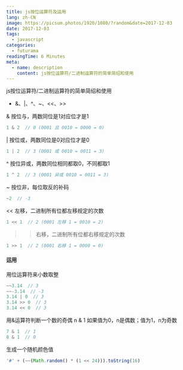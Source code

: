```yaml
---
title: js按位运算符及运用
lang: zh-CN
image: https://picsum.photos/1920/1080/?random&date=2017-12-03
date: 2017-12-03
tags:
  - javascript
categories:
  - futurama
readingTime: 6 Minutes
meta:
  - name: description
    content: js按位运算符/二进制运算符的简单简绍和使用
--- 
```


js按位运算符/二进制运算符的简单简绍和使用
-  &、|、^、~、<<、>>

<!-- more -->

& 按位与，两数同位是1对应位才是1
``` js
1 & 2  // 0 (0001 且 0010 = 0000 = 0)
```

| 按位或，两数同位是0对应位才是0
``` js
1 | 2  // 3 (0001 或 0010 = 0011 = 3)
```

^ 按位异或，两数同位相同都取0，不同都取1
``` js
1 ^ 2  // 3 (0001 异或 0010 = 0011 = 3)
```

~ 按位非，每位取反的补码
``` js
~2  // -3
```

<< 左移，二进制所有位都左移规定的次数
``` js
1 << 1  // 2 (0001 左移 1 = 0010 = 2)
```

>> 右移，二进制所有位都右移规定的次数
``` js
1 >> 1  // 2 (0001 右移 1 = 0000 = 0)
```

#### 运用
用位运算符来小数取整
``` js
~~3.14  // 3
~~-3.14  // -3
3.14 | 0  // 3 
3.14 >> 0  // 3
3.14 << 0  // 3 
```

用&运算符判断一个数的奇偶
n & 1 如果值为0，n是偶数；值为1，n为奇数
``` js
7 & 1  // 1
8 & 1  // 0
```

生成一个随机颜色值
``` js
'#' + (~~(Math.random() * (1 << 24))).toString(16)
```
